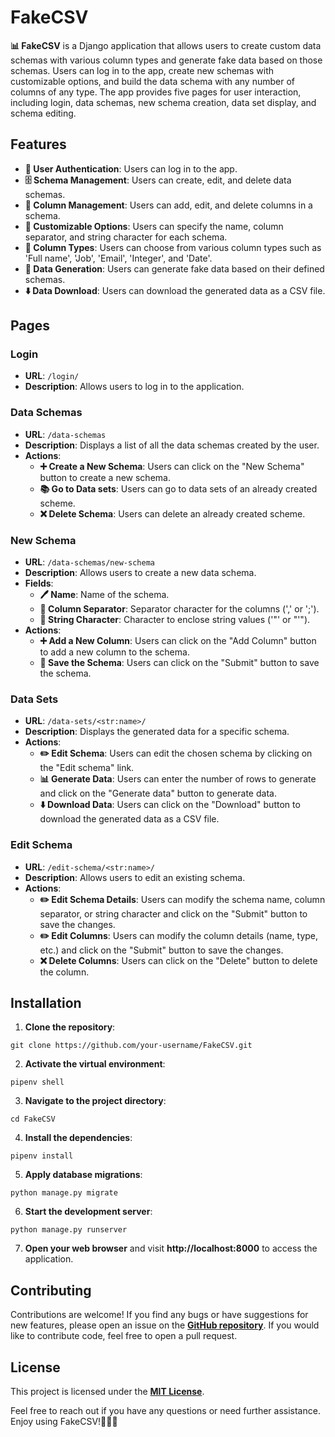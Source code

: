 # FakeCSV

<b>📊 FakeCSV</b> is a Django application that allows users to create custom data schemas with various column types and generate fake data based on those schemas. Users can log in to the app, create new schemas with customizable options, and build the data schema with any number of columns of any type. The app provides five pages for user interaction, including login, data schemas, new schema creation, data set display, and schema editing.

## Features

- <b>🔐 User Authentication</b>: Users can log in to the app.
- <b>🗄️ Schema Management</b>: Users can create, edit, and delete data schemas.
- <b>📝 Column Management</b>: Users can add, edit, and delete columns in a schema.
- <b>🎨 Customizable Options</b>: Users can specify the name, column separator, and string character for each schema.
- <b>🔢 Column Types</b>: Users can choose from various column types such as 'Full name', 'Job', 'Email', 'Integer', and 'Date'.
- <b>🔄 Data Generation</b>: Users can generate fake data based on their defined schemas.
- <b>⬇️ Data Download</b>: Users can download the generated data as a CSV file.

## Pages

### Login

- <b>URL</b>: `/login/`
- <b>Description</b>: Allows users to log in to the application.

### Data Schemas

- <b>URL</b>: `/data-schemas`
- <b>Description</b>: Displays a list of all the data schemas created by the user.
- <b>Actions</b>:
  - <b>➕ Create a New Schema</b>: Users can click on the "New Schema" button to create a new schema.
  - <b>📚 Go to Data sets</b>: Users can go to data sets of an already created scheme.
  - <b>❌ Delete Schema</b>: Users can delete an already created scheme.

### New Schema

- <b>URL</b>: `/data-schemas/new-schema`
- <b>Description</b>: Allows users to create a new data schema.
- <b>Fields</b>:
  - <b>🖊️ Name</b>: Name of the schema.
  - <b>🔀 Column Separator</b>: Separator character for the columns (',' or ';').
  - <b>📰 String Character</b>: Character to enclose string values ('"' or "'").
- <b>Actions</b>:
  - <b>➕ Add a New Column</b>: Users can click on the "Add Column" button to add a new column to the schema.
  - <b>💾 Save the Schema</b>: Users can click on the "Submit" button to save the schema.

### Data Sets

- <b>URL</b>: `/data-sets/<str:name>/`
- <b>Description</b>: Displays the generated data for a specific schema.
- <b>Actions</b>:
  - <b>✏️ Edit Schema</b>: Users can edit the chosen schema by clicking on the "Edit schema" link.
  - <b>📊 Generate Data</b>: Users can enter the number of rows to generate and click on the "Generate data" button to generate data.
  - <b>⬇️ Download Data</b>: Users can click on the "Download" button to download the generated data as a CSV file.

### Edit Schema

- <b>URL</b>: `/edit-schema/<str:name>/`
- <b>Description</b>: Allows users to edit an existing schema.
- <b>Actions</b>:
  - <b>✏️ Edit Schema Details</b>: Users can modify the schema name, column separator, or string character and click on the "Submit" button to save the changes.
  - <b>✏️ Edit Columns</b>: Users can modify the column details (name, type, etc.) and click on the "Submit" button to save the changes.
  - <b>❌ Delete Columns</b>: Users can click on the "Delete" button to delete the column.

## Installation

1. <b>Clone the repository</b>:
```shell
git clone https://github.com/your-username/FakeCSV.git
```
2. <b>Activate the virtual environment</b>:
```shell
pipenv shell
```
3. <b>Navigate to the project directory</b>:
```shell
cd FakeCSV
```
4. <b>Install the dependencies</b>:
```shell
pipenv install
```
5. <b>Apply database migrations</b>:
```shell
python manage.py migrate
```
6. <b>Start the development server</b>:
```shell
python manage.py runserver
```
7. <b>Open your web browser</b> and visit <b>http://localhost:8000</b> to access the application.

## Contributing
Contributions are welcome! If you find any bugs or have suggestions for new features, please open an issue on the [<b>GitHub repository</b>](https://github.com/Kalinka5/FakeCSV). If you would like to contribute code, feel free to open a pull request.

## License
This project is licensed under the [<b>MIT License</b>](LICENSE).

Feel free to reach out if you have any questions or need further assistance. Enjoy using FakeCSV!👩‍💻🚀
